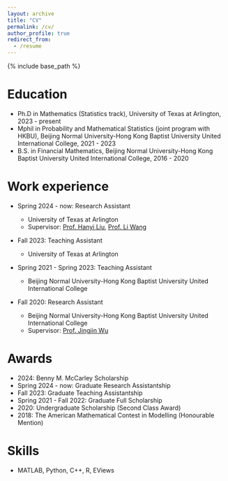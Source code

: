 ```yaml
---
layout: archive
title: "CV"
permalink: /cv/
author_profile: true
redirect_from:
  - /resume
---
```


{% include base_path %}


Education
======
* Ph.D in Mathematics (Statistics track),
  University of Texas at Arlington, 2023 - present
* Mphil in Probability and Mathematical Statistics (joint program with HKBU),
  Beijing Normal University-Hong Kong Baptist University United International College, 2021 - 2023
* B.S. in Financial Mathematics,
  Beijing Normal University-Hong Kong Baptist University United International College, 2016 - 2020

Work experience
======
* Spring 2024 - now: Research Assistant
  * University of Texas at Arlington
  * Supervisor: [Prof. Hanyi Liu](https://www.uta.edu/academics/faculty/profile?username=hanli), [Prof. Li Wang](https://websites.uta.edu/wangl3/)

* Fall 2023: Teaching Assistant
  * University of Texas at Arlington

* Spring 2021 - Spring 2023: Teaching Assistant
  * Beijing Normal University-Hong Kong Baptist University United International College
    
* Fall 2020: Research Assistant
  * Beijing Normal University-Hong Kong Baptist University United International College
  * Supervisor: [Prof. Jingjin Wu](https://staff.uic.edu.cn/Jingjinwu/en)


Awards
======
* 2024: Benny M. McCarley Scholarship
* Spring 2024 - now: Graduate Research Assistantship 
* Fall 2023: Graduate Teaching Assistantship 
* Spring 2021 - Fall 2022: Graduate Full Scholarship
* 2020: Undergraduate Scholarship (Second Class Award)
* 2018: The American Mathematical Contest in Modelling (Honourable Mention)


Skills
======
* MATLAB, Python, C++, R, EViews


  

